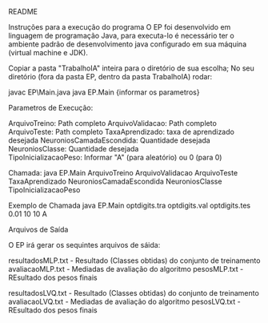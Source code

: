 README

Instruções para a execução do programa
O EP foi desenvolvido em linguagem de programação Java, para executa-lo é necessário ter o ambiente padrão de desenvolvimento java configurado em sua máquina (virtual machine e JDK). 

Copiar a pasta "TrabalhoIA" inteira para o diretório de sua escolha;
No seu diretório (fora da pasta EP, dentro da pasta TrabalhoIA) rodar:

javac EP\Main.java
java EP.Main {informar os parametros}

Parametros de Execução:

ArquivoTreino: Path completo
ArquivoValidacao: Path completo
ArquivoTeste: Path completo
TaxaAprendizado: taxa de aprendizado desejada
NeuroniosCamadaEscondida: Quantidade desejada  
NeuroniosClasse: Quantidade desejada  
TipoInicializacaoPeso: Informar "A" (para aleatório) ou 0 (para 0) 

Chamada:
java EP.Main ArquivoTreino ArquivoValidacao ArquivoTeste TaxaAprendizado NeuroniosCamadaEscondida NeuroniosClasse TipoInicializacaoPeso

Exemplo de Chamada
java EP.Main optdigits.tra optdigits.val optdigits.tes 0.01 10 10  A

Arquivos de Saída

O EP irá gerar os sequintes arquivos de sáida:

resultadosMLP.txt - Resultado (Classes obtidas) do conjunto de treinamento
avaliacaoMLP.txt - Mediadas de avaliação do algoritmo
pesosMLP.txt - REsultado dos pesos finais

resultadosLVQ.txt - Resultado (Classes obtidas) do conjunto de treinamento 
avaliacaoLVQ.txt - Mediadas de avaliação do algoritmo
pesosLVQ.txt - REsultado dos pesos finais


